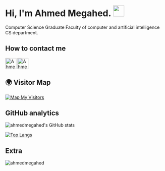 <h1>Hi, I'm Ahmed Megahed. <img src="https://media.giphy.com/media/hvRJCLFzcasrR4ia7z/giphy.gif" width="35"></h1>

Computer Science Graduate Faculty of computer and artificial intelligence CS department.
## How to contact me

<a href="[https://www.linkedin.com/in/alikehel](https://www.linkedin.com/in/ahmed-megahed-18048018b/)">
    <img
        align="left"
        alt="Ahmed Megahed | Linkedin"
        src="https://img.shields.io/badge/linkedin-%231DA1F2.svg?style=for-the-badge&logo=linkedin&logoColor=white"
        height="35px"
    /> </a
>
<a href="mailto:megahedahmed346@gmail.com">
    <img
        align="left"
        alt="Ahmed Megahed | Gmail"
        src="https://img.shields.io/badge/Gmail-D14836?style=for-the-badge&logo=gmail&logoColor=white"
        height="35px"
    />
</a>

<br/>
<br/>

## 🌍 Visitor Map
[![Map My Visitors](https://mapmyvisitors.com/map.png?d=Zu0ekLAcOu8cvF7DXmtToI1jkzrWv8Zo8ByfCrojC6E&cl=ffffff&w=a)](https://mapmyvisitors.com)

## GitHub analytics

![ahmedmegahed's GitHub stats](https://github-readme-stats.vercel.app/api?username=Ahmedmegahed72&show_icons=true&theme=transparent)

[![Top Langs](https://github-readme-stats.vercel.app/api/top-langs?username=Ahmedmegahed72&show_icons=true&locale=en&layout=compact&theme=transparent&hide=java)](https://github.com/anuraghazra/github-readme-stats)

## Extra

<p align="left">
    <img
        src="https://komarev.com/ghpvc/?username=Ahmedmegahed72&label=Profile%20views&color=0e75b6&style=flat"
        alt="ahmedmegahed"
    />
</p>
